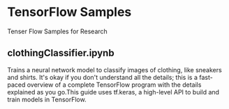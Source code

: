 # TensorFlow Samples
Tenser Flow Samples for Research


## clothingClassifier.ipynb

Trains a neural network model to classify images of clothing, like sneakers and shirts. It's okay if you don't understand all the details; this is a fast-paced overview of a complete TensorFlow program with the details explained as you go.This guide uses tf.keras, a high-level API to build and train models in TensorFlow.
